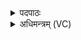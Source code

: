 <details><summary>पदपाठः</summary>

कृ॒ष्णग्री॑वा॒ इति॑ कृ॒ष्णऽग्री॑वाः। आ॒ग्ने॒याः। ब॒भ्रवः॑। सौ॒म्याः। श्वे॒ताः। वा॒य॒व्याः᳕। अवि॑ज्ञाता॒ इत्यवि॑ऽज्ञाताः। अदि॑त्यै। सरू॑पा॒ऽइति॒ सऽरू॑पाः। धा॒त्रे। व॒त्स॒त॒र्य्यः᳖। दे॒वाना॑म्। पत्नी॑भ्यः। ९।
</details>

<details><summary>अधिमन्त्रम् (VC)</summary>

- अग्न्यादयो देवताः
- प्रजापतिर्ऋषिः
- निचृत्पङ्क्तिः
- पञ्चमः
</details>